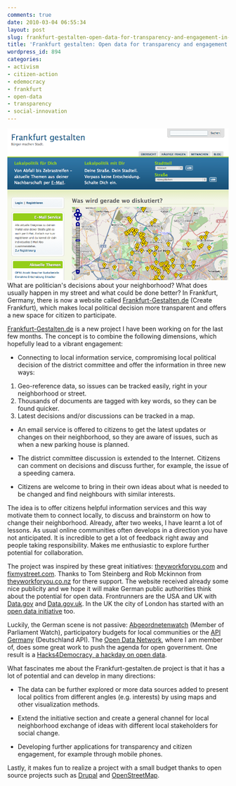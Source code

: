 ```yaml
---
comments: true
date: 2010-03-04 06:55:34
layout: post
slug: frankfurt-gestalten-open-data-for-transparency-and-engagement-in-local-politics
title: 'Frankfurt gestalten: Open data for transparency and engagement in local politics '
wordpress_id: 894
categories:
- activism
- citizen-action
- edemocracy
- frankfurt
- open-data
- transparency
- social-innovation
---
```


[![](/images/fffm-gestalten.png)]()What are politician's decisions about your neighborhood? What does usually happen in my street and what could be done better? In Frankfurt, Germany, there is now a website called [Frankfurt-Gestalten.de](http://www.frankfurt-Gestalten.de ) (Create Frankfurt), which makes local political decision more transparent and offers a new space for citizen to participate.


[Frankfurt-Gestalten.de](http://www.frankfurt-gestalten.de ) is a new project I have been working on for the last few months. The concept is to combine the following dimensions, which hopefully lead to a vibrant engagement:








	
  * Connecting to local information service, compromising local political decision of the district committee and offer the information in three new ways:
1) Geo-reference data, so issues can be tracked easily, right in your neighborhood or street.
2) Thousands of documents are tagged with key words, so they can be found quicker.
3) Latest decisions and/or discussions can be tracked in a map.

	
  * An email service is offered to citizens to get the latest updates or changes on their neighborhood, so they are aware of issues, such as when a new parking house is planned.

	
  * The district committee discussion is extended to the Internet. Citizens can comment on decisions and discuss further, for example, the issue of a speeding camera.

	
  * Citizens are welcome to bring in their own ideas about what is needed to be changed and find neighbours with similar interests.





The idea is to offer citizens helpful information services and this way motivate them to connect locally, to discuss and brainstorm on how to change their neighborhood. Already, after two weeks, I have learnt a lot of lessons. As usual online communities often develops in a direction you have not anticipated. It is incredible to get a lot of feedback right away and people taking responsibility. Makes me enthusiastic to explore further potential for collaboration.

The project was inspired by these great initiatives: [theyworkforyou.com](http://www.theyworkforyou.com/) and [fixmystreet.com](http://www.fixmystreet.com/). Thanks to Tom Steinberg and Rob Mckinnon from [theyworkforyou.co.nz](http://theyworkforyou.co.nz/) for there support. The website received already some nice publicity and we hope it will make German public authorities think about the potential for open data. Frontrunners are the USA and UK with [Data.gov](http://www.data.gov/) and [Data.gov.uk](http://data.gov.uk/). In the UK the city of London has started with an [open data initiative](http://data.london.gov.uk) too.

Luckily, the German scene is not passive: [Abgeordnetenwatch](http://www.abgeordnetenwatch.de/) (Member of Parliament Watch), participatory budgets for local communities or the [API Germany](http://www.deutschland-api.de/Hauptseite) (Deutschland API). The [Open Data Network](http://opendata-network.org/), where I am member of, does some great work to push the agenda for open government. One result is a [Hacks4Democracy, a hackday on open data](http://opendata.hackday.net/).

What fascinates me about the Frankfurt-gestalten.de project is that it has a lot of potential and can develop in many directions:






	
  * The data can be further explored or more data sources added to present local politics from different angles (e.g. interests) by using maps and other visualization methods.

	
  * Extend the initiative section and create a general channel for local neighborhood exchange of ideas with different local stakeholders for social change.

	
  * Developing further applications for transparency and citizen engagement, for example through mobile phones.







Lastly, it makes fun to realize a project with a small budget thanks to open source projects such as [Drupal](http://www.drupal.org) and [OpenStreetMap](http://www.openstreetmap.org/).
